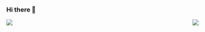 ### Hi there 👋

<img src="https://github-readme-stats.vercel.app/api/top-langs/?username=ishkong&layout=compact" />

<a href="#">
  <img align="right" src="https://github-readme-stats.vercel.app/api?username=ishkong&count_private=true&show_icons=true&bg_color=15,f2f7fd,E0EAFC" />
</a>

<!--
**ishkong/ishkong** is a ✨ _special_ ✨ repository because its `README.md` (this file) appears on your GitHub profile.

Here are some ideas to get you started:

- 🔭 I’m currently working on ...
- 🌱 I’m currently learning ...
- 👯 I’m looking to collaborate on ...
- 🤔 I’m looking for help with ...
- 💬 Ask me about ...
- 📫 How to reach me: ...
- 😄 Pronouns: ...
- ⚡ Fun fact: ...
-->

